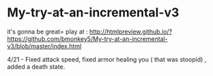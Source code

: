 # My-try-at-an-incremental-v3
it's gonna be great=
play at : http://htmlpreview.github.io/?https://github.com/bmonkey5/My-try-at-an-incremental-v3/blob/master/index.html


4/21 - Fixed attack speed, fixed armor healing you ( that was stoopid) , added a death state.
